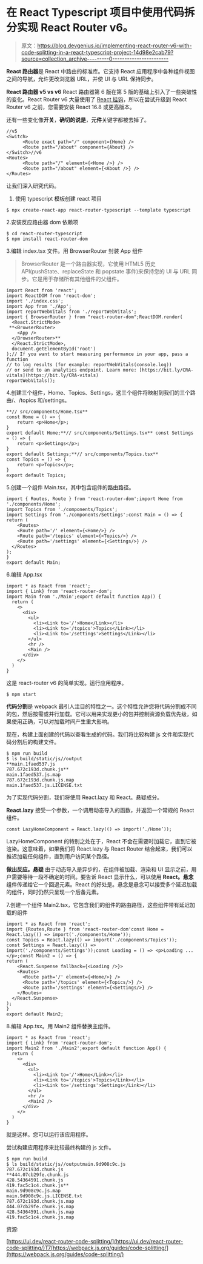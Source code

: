 # 在 React Typescript 项目中使用代码拆分实现 React Router v6。

> 原文：<https://blog.devgenius.io/implementing-react-router-v6-with-code-splitting-in-a-react-typescript-project-14d98e2cab79?source=collection_archive---------0----------------------->

**React 路由器**是 React 中路由的标准库。它支持 React 应用程序中各种组件视图之间的导航，允许更改浏览器 URL，并使 UI 与 URL 保持同步。

**React 路由器 v5 vs v6**
React 路由器第 6 版在第 5 版的基础上引入了一些突破性的变化。React Router v6 大量使用了 [React 挂钩](https://reactjs.org/docs/hooks-intro.html)，所以在尝试升级到 React Router v6 之前，您需要安装 React 16.8 或更高版本。

还有一些变化像**开关**，**确切的说是**，**元件**关键字都被去掉了。

```
//v5
<Switch>
      <Route exact path="/" component={Home} />
      <Route path="/about" component={About} />
</Switch>//v6
<Routes>
      <Route path="/" element={<Home />} />
      <Route path="/about" element={<About />} />
</Routes>
```

让我们深入研究代码。

1.  使用 typescript 模板创建 react 项目

```
$ npx create-react-app react-router-typescript --template typescript
```

2.安装反应路由器 dom 依赖项

```
$ cd react-router-typescript
$ npm install react-router-dom
```

3.编辑 index.tsx 文件。用 BrowserRouter 封装 App 组件

> BrowserRouter 是一个路由器实现，它使用 HTML5 历史 API(pushState、replaceState 和 popstate 事件)来保持您的 UI 与 URL 同步。它是用于存储所有其他组件的父组件。

```
import React from 'react';
import ReactDOM from 'react-dom';
import './index.css';
import App from './App';
import reportWebVitals from './reportWebVitals';
import { BrowserRouter } from "react-router-dom";ReactDOM.render(
  <React.StrictMode>
 **<BrowserRouter>
    <App />
  </BrowserRouter>**
  </React.StrictMode>,
  document.getElementById('root')
);// If you want to start measuring performance in your app, pass a function
// to log results (for example: reportWebVitals(console.log))
// or send to an analytics endpoint. Learn more: [https://bit.ly/CRA-vitals](https://bit.ly/CRA-vitals)
reportWebVitals();
```

4.创建三个组件，Home、Topics、Settings，这三个组件将映射到我们的三个路由/、/topics 和/settings。

```
**// src/components/Home.tsx**
const Home = () => {
    return <p>Home</p>;
}
export default Home;**// src/components/Settings.tsx** const Settings = () => {
    return <p>Settings</p>;
}
export default Settings;**// src/components/Topics.tsx**
const Topics = () => {
    return <p>Topics</p>;
}
export default Topics;
```

5.创建一个组件 Main.tsx，其中包含组件的路由路径。

```
import { Routes, Route } from 'react-router-dom';import Home from './components/Home';
import Topics from './components/Topics';
import Settings from './components/Settings';const Main = () => {
return (         
    <Routes>
    <Route path='/' element={<Home/>} />
    <Route path='/topics' element={<Topics/>} />
    <Route path='/settings' element={<Settings/>} />
  </Routes>
);
}
export default Main;
```

6.编辑 App.tsx

```
import * as React from 'react';
import { Link} from 'react-router-dom';
import Main from './Main';export default function App() {
  return (
    <>  
      <div>
        <ul>
          <li><Link to='/'>Home</Link></li>
          <li><Link to='/topics'>Topics</Link></li>
          <li><Link to='/settings'>Settings</Link></li>
        </ul>
        <hr />
        <Main />       
      </div>   
    </>
  )
}
```

这是 react-router v6 的简单实现。运行应用程序。

```
$ npm start
```

**代码分割**是 webpack 最引人注目的特性之一。这个特性允许您将代码分割成不同的包，然后按需或并行加载。它可以用来实现更小的包并控制资源负载优先级，如果使用正确，可以对加载时间产生重大影响。

现在，构建上面创建的代码以查看生成的代码。我们将比较构建 js 文件和实现代码分割后的构建文件。

```
$ npm run build
$ ls build/static/js//output 
**main.1faed537.js
787.672c193d.chunk.js**
main.1faed537.js.map
787.672c193d.chunk.js.map
main.1faed537.js.LICENSE.txt
```

为了实现代码分割，我们将使用 React.lazy 和 React。悬疑成分。

**React.lazy** 接受一个参数，一个调用动态导入的函数，并返回一个常规的 React 组件。

```
const LazyHomeComponent = React.lazy(() => import(‘./Home’));
```

LazyHomeComponent 的特别之处在于，React 不会在需要时加载它，直到它被渲染。这意味着，如果我们将 React.lazy 与 React Router 结合起来，我们可以推迟加载任何组件，直到用户访问某个路径。

**做出反应。悬疑** 由于动态导入是异步的，在组件被加载、渲染和 UI 显示之前，用户需要等待一段不确定的时间。要告诉 React 显示什么，可以使用 **React。悬念**组件传递给它一个回退元素。React 的好处是。悬念是悬念可以接受多个延迟加载的组件，同时仍然只呈现一个后备元素。

7.创建一个组件 Main2.tsx，它包含我们的组件的路由路径，这些组件带有延迟加载的组件

```
import * as React from 'react';
import {Routes,Route } from 'react-router-dom'const Home = React.lazy(() => import('./components/Home'));
const Topics = React.lazy(() => import('./components/Topics'));
const Settings = React.lazy(() => import('./components/Settings'));const Loading = () => <p>Loading ...</p>;const Main2 = () => {
return (
    <React.Suspense fallback={<Loading />}>
    <Routes>
      <Route path='/' element={<Home/>} />
      <Route path='/topics' element={<Topics/>} />
      <Route path='/settings' element={<Settings/>} />
    </Routes>
  </React.Suspense>
);
}
export default Main2;
```

8.编辑 App.tsx。用 Main2 组件替换主组件。

```
import * as React from 'react';
import { Link} from 'react-router-dom';
import Main2 from './Main2';export default function App() {
  return (
    <>  
      <div>
        <ul>
          <li><Link to='/'>Home</Link></li>
          <li><Link to='/topics'>Topics</Link></li>
          <li><Link to='/settings'>Settings</Link></li>
        </ul>
        <hr />
        <Main2 />       
      </div>   
    </>
  )
}
```

就是这样。您可以运行该应用程序。

尝试构建应用程序来比较最终构建的 js 文件。

```
$ npm run build
$ ls build/static/js//outputmain.9d908c9c.js
787.672c193d.chunk.js
**444.07cb29fe.chunk.js
428.54364591.chunk.js
419.fac5c1c4.chunk.js**
main.9d908c9c.js.map
main.9d908c9c.js.LICENSE.txt
787.672c193d.chunk.js.map
444.07cb29fe.chunk.js.map
428.54364591.chunk.js.map
419.fac5c1c4.chunk.js.map
```

资源:

[https://ui.dev/react-router-code-splitting/](https://ui.dev/react-router-code-splitting/)T7[https://webpack.js.org/guides/code-splitting/](https://webpack.js.org/guides/code-splitting/)